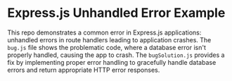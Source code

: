 # Express.js Unhandled Error Example

This repo demonstrates a common error in Express.js applications: unhandled errors in route handlers leading to application crashes.  The `bug.js` file shows the problematic code, where a database error isn't properly handled, causing the app to crash. The `bugSolution.js` provides a fix by implementing proper error handling to gracefully handle database errors and return appropriate HTTP error responses.